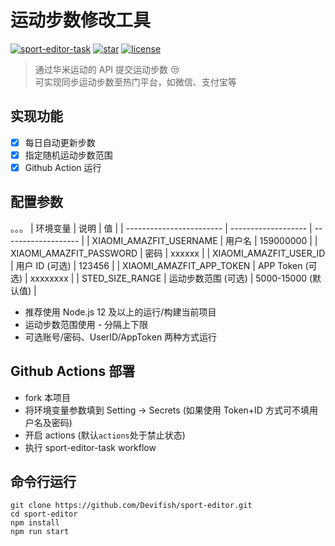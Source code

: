 # 运动步数修改工具

[![sport-editor-task](https://github.com/Devifish/sport-editor/actions/workflows/sport-editor-task.yml/badge.svg)](https://github.com/Devifish/sport-editor/actions/workflows/sport-editor-task.yml)
[![star](https://img.shields.io/github/stars/Devifish/sport-editor.svg?logo=github)](https://github.com/Devifish/sport-editor)
[![license](https://img.shields.io/github/license/Devifish/sport-editor)](https://github.com/Devifish/sport-editor)

> 通过华米运动的 API 提交运动步数 😒<br/>
> 可实现同步运动步数至热门平台，如微信、支付宝等

## 实现功能

- [x] 每日自动更新步数
- [x] 指定随机运动步数范围
- [x] Github Action 运行

## 配置参数

。。。
| 环境变量                 | 说明                | 值                  |
| ------------------------ | ------------------- | ------------------- |
| XIAOMI_AMAZFIT_USERNAME  | 用户名              | 159000000           |
| XIAOMI_AMAZFIT_PASSWORD  | 密码                | xxxxxx              |
| XIAOMI_AMAZFIT_USER_ID   | 用户 ID (可选)      | 123456              |
| XIAOMI_AMAZFIT_APP_TOKEN | APP Token (可选)    | xxxxxxxx            |
| STED_SIZE_RANGE          | 运动步数范围 (可选) | 5000-15000 (默认值) |

- 推荐使用 Node.js 12 及以上的运行/构建当前项目
- 运动步数范围使用 - 分隔上下限
- 可选账号/密码、UserID/AppToken 两种方式运行

## Github Actions 部署

- fork 本项目
- 将环境变量参数填到 Setting -> Secrets (如果使用 Token+ID 方式可不填用户名及密码)
- 开启 actions (默认`actions`处于禁止状态)
- 执行 sport-editor-task workflow

## 命令行运行

```
git clone https://github.com/Devifish/sport-editor.git
cd sport-editor
npm install
npm run start
```

